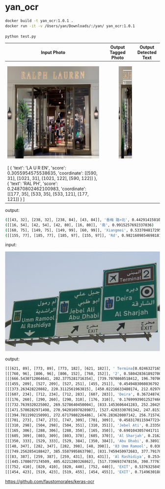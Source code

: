 # yan_ocr


```bash
docker build -t yan_ocr:1.0.1 .
docker run -it -v /Users/yan/Downloads/:/yan/ yan_ocr:1.0.1

python test.py
```

<table>
  <thead>
    <tr>
      <th>Input Photo</th>
      <th>Output Tagged Photo</th>
      <th>Output Detected Text</th>
    </tr>
  </thead>
  <tr>
    <td>
      <img src="https://raw.githubusercontent.com/yanliang12/yan_ocr/main/test4.png" height="300">
    </td>
    <td>
      <pre>
      <img src="https://raw.githubusercontent.com/yanliang12/yan_ocr/main/test4_output.png" height="300">
</pre>
    </td>
  </tr>
    <td>
[
  {
    'text': 'LA U R EN', 
    'score': 0.3055954575538635, 
    'coordinate': [[590, 31], [1021, 31], [1021, 122], [590, 122]]
  }, 
  {
    'text': 'RAL PH', 
    'score': 0.24870802462100983, 
    'coordinate': [[177, 35], [533, 35], [533, 121], [177, 121]]
   }
 ]    </td>
</table>


output: 

```bash
([[43, 32], [238, 32], [238, 84], [43, 84]], '香梅 路>北', 0.4429141581058502)
([[16, 54], [42, 54], [42, 80], [16, 80]], '南', 0.9915257692337036)
([[60, 75], [149, 75], [149, 99], [60, 99]], 'Xiangmei', 0.5337048172950745)
([[155, 77], [185, 77], [185, 97], [155, 97]], 'Rd', 0.9821609854698181)
```

input: 

![input](/arabic_road_sign.jpg)


output: 

```bash
[[[621, 89], [773, 89], [773, 182], [621, 182]], ' Terminaا [', 0.024632716551423073]
[[[760, 96], [806, 96], [806, 152], [760, 152]], '2', 0.5804283618927002]
[[[666.5430712064641, 202.3775281716354], [739.7070860518412, 196.7070633782251], [741.4569287935359, 225.6224718283646], [667.2929139481588, 231.2929366217749]], 'ديره', 0.760582447052002]
[[[455, 209], [527, 209], [527, 251], [455, 251]], 'جبل', 0.4549483060836792]
[[[373.263428220882, 220.3112561963815], [450.02216633480174, 212.0297848604541], [453.736571779118, 256.68874380361854], [376.97783366519826, 265.97021513954587]], 'علي', 0.4558447003364563]
[[[607, 234], [712, 234], [712, 283], [607, 283]], 'Deira', 0.3672487437725067]
[[[176, 260], [290, 260], [290, 310], [176, 310]], 'ام رمول', 0.17699939012527466]
[[[732.7639320225002, 269.5278640450004], [833.1453606441283, 252.20429165861108], [839.2360679774998, 298.4721359549996], [738.8546393558717, 315.7957083413889]], 'الشار', 0.4488694667816162]
[[[471.5700282971498, 270.94201697828987], [527.4203330701342, 247.81535122350758], [540.4299717028501, 281.05798302171013], [484.57966692986577, 304.1846487764924]], 'ابو', 0.812522828578949]
[[[394.7811992150991, 272.6717988226486], [476.283620807142, 256.7157420472056], [482.2188007849009, 294.3282011773514], [400.716379192858, 309.2842579527944]], 'ظبي', 0.9530214667320251]
[[[701, 273], [747, 273], [747, 309], [701, 309]], 'قة', 0.45831701159477234]
[[[310, 298], [504, 298], [504, 351], [310, 351]], 'Jebel Ati', 0.2335844486951828]
[[[165, 306], [288, 306], [288, 350], [165, 350]], 'الراشدية', 0.6901043057441711]
[[[605, 309], [803, 309], [803, 370], [605, 370]], 'Al Sharjah', 0.21627847850322723]
[[[350, 333], [529, 333], [529, 384], [350, 384]], 'Abu Dhabi', 0.38911423087120056]
[[[48, 347], [282, 347], [282, 398], [48, 398]], '83 Umm Ramool', 0.03810699284076691]
[[[749.2562854188427, 385.5587995863798], [831.7459450972683, 377.79178415720196], [832.7437145811573, 404.4412004136202], [751.2540549027317, 413.20821584279804]], 'مخرج', 0.770193338394165]
[[[83, 387], [259, 387], [259, 431], [83, 431]], 'Al Rashidiya', 0.25348928570747375]
[[[445.1708677174509, 405.6221280326862], [517.7396937478156, 398.7776750971284], [518.829132282549, 423.3778719673138], [447.26030625218436, 430.2223249028716]], 'مخرج', 0.6833480596542358]
[[[752, 410], [820, 410], [820, 440], [752, 440]], 'EXIT', 0.5376325845718384]
[[[454, 423], [519, 423], [519, 455], [454, 455]], 'EXIT', 0.7149630188941956]
```

https://github.com/faustomorales/keras-ocr

